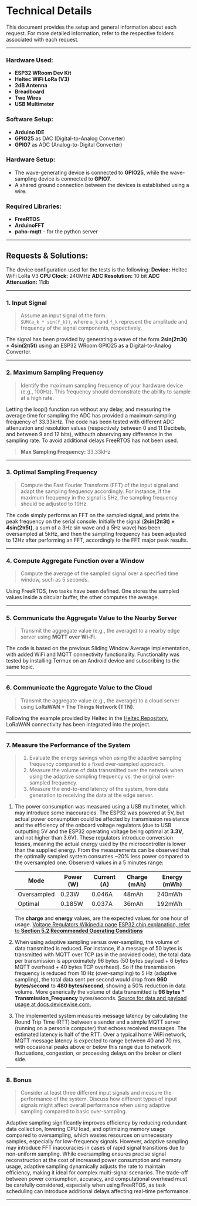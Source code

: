 # Technical Details

This document provides the setup and general information about each request. For more detailed information, refer to the respective folders associated with each request.

---

### Hardware Used:
- **ESP32 WRoom Dev Kit**
- **Heltec WiFi LoRa (V3)**
- **2dB Antenna**
- **Breadboard**
- **Two Wires**
- **USB Multimeter**

### Software Setup:
- **Arduino IDE**
- **GPIO25** as DAC (Digital-to-Analog Converter)
- **GPIO7** as ADC (Analog-to-Digital Converter)

### Hardware Setup:
- The wave-generating device is connected to **GPIO25**, while the wave-sampling device is connected to **GPIO7**.
- A shared ground connection between the devices is established using a wire.

### Required Libraries:
- **FreeRTOS**
- **ArduinoFFT**
- **paho-mqtt** - for the python server

---

## Requests & Solutions:

The device configuration used for the tests is the following:
**Device:** Heltec WiFi LoRa V3
**CPU Clock:** 240MHz
**ADC Resolution:** 10 bit
**ADC Attenuation:** 11db

---

### **1. Input Signal**
> Assume an input signal of the form:  
> `SUM(a_k * sin(f_k))`, where `a_k` and `f_k` represent the amplitude and frequency of the signal components, respectively.

<p>
The signal has been provided by generating a wave of the form <b>2sin(2π3t) + 4sin(2π5t)</b> using an ESP32 WRoom GPIO25 as a Digital-to-Analog Converter.
</p>

---

### **2. Maximum Sampling Frequency**
> Identify the maximum sampling frequency of your hardware device (e.g., 100Hz). This frequency should demonstrate the ability to sample at a high rate.

<p>
Letting the loop() function run without any delay, and measuring the average time for sampling the ADC has provided a maximum sampling frequency of 33.33kHz. The code has been tested with different ADC attenuation and resolution values (respectively between 0 and 11 Decibels, and between 9 and 12 bits), withouth observing any difference in the sampling rate. To avoid additional delays FreeRTOS has not been used. 
</p>

>**Max Sampling Frequency:** 33.33kHz

---

### **3. Optimal Sampling Frequency**
> Compute the Fast Fourier Transform (FFT) of the input signal and adapt the sampling frequency accordingly. For instance, if the maximum frequency in the signal is 5Hz, the sampling frequency should be adjusted to 10Hz.

<p>
The code simply performs an FFT on the sampled signal, and prints the peak frequency on the serial console. Initially the signal (<b>2sin(2π3t) + 4sin(2π5t)</b>, a sum of a 3Hz sin wave and a 5Hz wave) has been oversampled at 5kHz, and then the sampling frequency has been adjusted to 12Hz after performing an FFT, accordingly to the FFT major peak results.
</p>

---

### **4. Compute Aggregate Function over a Window**
> Compute the average of the sampled signal over a specified time window, such as 5 seconds.

<p>
Using FreeRTOS, two tasks have been defined. One stores the sampled values inside a circular buffer, the other computes the average.
</p>

---

### **5. Communicate the Aggregate Value to the Nearby Server**
> Transmit the aggregate value (e.g., the average) to a nearby edge server using **MQTT over Wi-Fi**.

<p>
The code is based on the previous Sliding Window Average implementation, with added WiFi and MQTT connectivity functionality. 
Functionality was tested by installing Termux on an Android device and subscribing to the same topic.
</p>

---

### **6. Communicate the Aggregate Value to the Cloud**
> Transmit the aggregate value (e.g., the average) to a cloud server using **LoRaWAN + The Things Network (TTN)**.

Following the example provided by Heltec in the [Heltec Repository](https://github.com/HelTecAutomation/Heltec_ESP32/blob/master/examples/LoRaWAN/LoRaWan/LoRaWan.ino), LoRaWAN connectivity has been integrated into the project.  

---

### **7. Measure the Performance of the System**
> 1. Evaluate the energy savings when using the adaptive sampling frequency compared to a fixed over-sampled approach.  
> 2. Measure the volume of data transmitted over the network when using the adaptive sampling frequency vs. the original over-sampled frequency.  
> 3. Measure the end-to-end latency of the system, from data generation to receiving the data at the edge server.

1. The power consumption was measured using a USB multimeter, which may introduce some inaccuracies. The ESP32 was powered at 5V, but actual power consumption could be affected by transmission resistance and the efficiency of the onboard voltage regulators (due to USB outputting 5V and the ESP32 operating voltage being optimal at **3.3V**, and not higher than 3.6V). These regulators introduce conversion losses, meaning the actual energy used by the microcontroller is lower than the supplied energy. From the measurements can be observed that the optimally sampled system consumes ~20% less power compared to the oversampled one.
Observerd values in a 5 minutes range:

    | Mode        | Power (W) | Current (A) | Charge (mAh) | Energy (mWh) |
    |-------------|-----------|-------------|--------------|--------------|
    | Oversampled | 0.23W    | 0.046A     | 48mAh        | 240mWh         |
    | Optimal     | 0.185W   | 0.037A     | 36mAh        | 192mWh         |

    The **charge** and **energy** values, are the expected values for one hour of usage.
    [Voltage Regulators Wikipedia page](https://en.wikipedia.org/wiki/Voltage_regulator)
    [ESP32 chip explanation, refer to **Section 5.2 Recommended Operating Conditions**](https://www.espressif.com/sites/default/files/documentation/esp32-s3_datasheet_en.pdf)

2. When using adaptive sampling versus over-sampling, the volume of data transmitted is reduced. For instance, if a message of 50 bytes is transmitted with MQTT over TCP (as in the provided code), the total data per transmission is approximately 96 bytes (50 bytes payload + 6 bytes MQTT overhead + 40 bytes TCP overhead). So if the transmission frequency is reduced from 10 Hz (over-sampling) to 5 Hz (adaptive sampling), the total data sent per second would drop from **960 bytes/second** to **480 bytes/second**, showing a 50% reduction in data volume.
More generically the volume of data transmitted is **96 bytes * Transmission_Frequency** bytes/seconds.
[Source for data and payload usage at docs.devicewise.com.](https://docs.devicewise.com/Content/Products/IoT_Portal_API_Reference_Guide/MQTT_Interface/MQTT-data-usage.htm)
3. The implemented system measures message latency by calculating the Round Trip Time (RTT) between a sender and a simple MQTT server (running on a personla computer) that echoes received messages. The estimated latency is half of the RTT. Over a typical home WiFi network, MQTT message latency is expected to range between 40 and 70 ms, with occasional peaks above or below this range due to network fluctuations, congestion, or processing delays on the broker or client side.

---

### **8. Bonus**
> Consider at least three different input signals and measure the performance of the system. Discuss how different types of input signals might affect overall performance when using adaptive sampling compared to basic over-sampling.

<p>
Adaptive sampling significantly improves efficiency by reducing redundant data collection, lowering CPU load, and optimizing memory usage compared to oversampling, which wastes resources on unnecessary samples, especially for low-frequency signals. However, adaptive sampling may introduce FFT inaccuracies in cases of rapid signal transitions due to non-uniform sampling. While oversampling ensures precise signal reconstruction at the cost of increased power consumption and memory usage, adaptive sampling dynamically adjusts the rate to maintain efficiency, making it ideal for complex multi-signal scenarios. The trade-off between power consumption, accuracy, and computational overhead must be carefully considered, especially when using FreeRTOS, as task scheduling can introduce additional delays affecting real-time performance.
</p>

---
